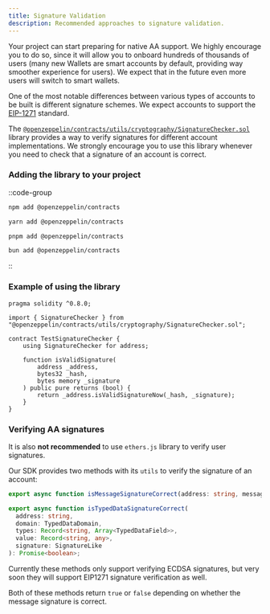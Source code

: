 ```yaml
---
title: Signature Validation
description: Recommended approaches to signature validation.
---
```


Your project can start preparing for native AA support. We highly encourage you to
do so, since it will allow you to onboard hundreds of thousands of users (many new
Wallets are smart accounts by default, providing way smoother experience for users).
We expect that in the future even more users will switch to smart wallets.

One of the most notable differences between various types of accounts to be built
is different signature schemes. We expect accounts to support the [EIP-1271](https://eips.ethereum.org/EIPS/eip-1271) standard.

The
[`@openzeppelin/contracts/utils/cryptography/SignatureChecker.sol`](https://github.com/OpenZeppelin/openzeppelin-contracts/blob/5ed5a86d1d22f387ce69ab4e0ace405de8bc888d/contracts/utils/cryptography/SignatureChecker.sol#L22)
library provides a way to verify signatures for different
account implementations. We strongly encourage you to use this library whenever you need to check that a signature of an account is correct.

### Adding the library to your project

::code-group

```bash [npm]
npm add @openzeppelin/contracts
```

```bash [yarn]
yarn add @openzeppelin/contracts
```

```bash [pnpm]
pnpm add @openzeppelin/contracts
```

```bash [bun]
bun add @openzeppelin/contracts
```

::

### Example of using the library

```solidity
pragma solidity ^0.8.0;

import { SignatureChecker } from "@openzeppelin/contracts/utils/cryptography/SignatureChecker.sol";

contract TestSignatureChecker {
    using SignatureChecker for address;

    function isValidSignature(
        address _address,
        bytes32 _hash,
        bytes memory _signature
    ) public pure returns (bool) {
        return _address.isValidSignatureNow(_hash, _signature);
    }
}
```

### Verifying AA signatures

It is also **not recommended** to use `ethers.js` library to verify user signatures.

Our SDK provides two methods with its `utils` to verify the signature of an account:

```ts
export async function isMessageSignatureCorrect(address: string, message: ethers.Bytes | string, signature: SignatureLike): Promise<boolean>;

export async function isTypedDataSignatureCorrect(
  address: string,
  domain: TypedDataDomain,
  types: Record<string, Array<TypedDataField>>,
  value: Record<string, any>,
  signature: SignatureLike
): Promise<boolean>;
```

Currently these methods only support verifying ECDSA signatures, but very soon they will support EIP1271 signature verification as well.

Both of these methods return `true` or `false` depending on whether the message signature is correct.
